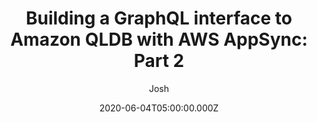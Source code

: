 ---
slug: "2020-05-04-building-a-graphql-interface-to-amazon-qldb-with-aws-appsync-part-2"
date: "2020-06-04T05:00:00.000Z"
title: "Building a GraphQL interface to Amazon QLDB with AWS AppSync: Part 2"
author: "Josh"
summary: "This post is the second installment of a two-post series discussing how to integrate Amazon Quantum Ledger Database (QLDB) and AWS AppSync. This combination provides a versatile, GraphQL-powered API on top of the Amazon QLDB-managed ledger database. For information about connecting Amazon QLDB and AWS AppSync by building an AWS Lambda function and running a query, see Building a GraphQL interface to Amazon QLDB with AWS AppSync: Part 1."
redirect_link: https://aws.amazon.com/blogs/database/part-2-building-a-graphql-interface-to-amazon-qldb-with-aws-appsync/
---